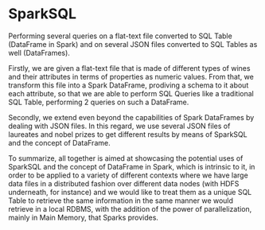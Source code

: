 # SparkSQL
Performing several queries on a flat-text file converted to SQL Table (DataFrame in Spark) and on several JSON files converted to SQL Tables as well (DataFrames).

Firstly, we are given a flat-text file that is made of different types of wines and their attributes in terms of properties as numeric values. From that, we transform this file into a Spark DataFrame, prodiving a schema to it about each attribute, so that we are able to perform SQL Queries like a traditional SQL Table, performing 2 queries on such a DataFrame.

Secondly, we extend even beyond the capabilities of Spark DataFrames by dealing with JSON files. In this regard, we use several JSON files of laureates and nobel prizes to get different results by means of SparkSQL and the concept of DataFrame.

To summarize, all together is aimed at showcasing the potential uses of SparkSQL and the concept of DataFrame in Spark, which is intrinsic to it, in order to be applied to a variety of different contexts where we have large data files in a distributed fashion over different data nodes (with HDFS underneath, for instance) and we would like to treat them as a unique SQL Table to retrieve the same information in the same manner we would retrieve in a local RDBMS, with the addition of the power of parallelization, mainly in Main Memory, that Sparks provides.
